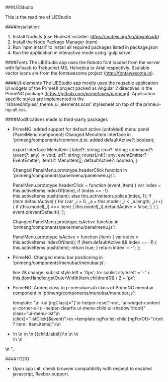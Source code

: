 ###LIEStudio

This is the read me of LIEStudio

####Installation
1) Install NodeJs (use NodeJS installer: https://nodejs.org/en/download/)
2) Install the Node Package Manager (npm)
3) Run 'npm install' to install all required packages listed in package.json
4) Run the application in interactive mode using 'gulp serve'

####Fonts
The LIEStudio app uses the Roboto font loaded from the server with fallback to Trebuchet MS, 
Helvetica or Arial respectivly.
Scalable vector icons are from the fontawesome project (http://fontawesome.io).

####UI-elements
The LIEStudio app mostly uses the reusable application UI widgets of the PrimeUI project packed as
Angular 2 directives in the PrimeNG package (https://github.com/primefaces/primeng).
Application specific styles are implemented in the '/shared/styles/_theme_ui_elements.scss'
stylesheet on top of the primeui-ng-all.css.

####Modifications made to third-party packages
- PrimeNG: added support for default active (unfolded) menu panel (PanelMenu component)
  Changed MenuItem interface in 'primeng/components/common.d.ts: added defaultActive?: boolean;
  
  export interface MenuItem {
      label?: string;
      icon?: string;
      command?: (event?: any) => void;
      url?: string;
      routerLink?: any;
      eventEmitter?: EventEmitter<any>;
      items?: MenuItem[];
      defaultActive?: boolean;
  }
  
  Changed PanelMenu.prototype.headerClick function in 'primeng/components/panelmenu/panelmenu.js':
  
  PanelMenu.prototype.headerClick = function (event, item) {
      var index = this.activeItems.indexOf(item);
      if (index == -1)
          this.activeItems.push(item);
      else
          this.activeItems.splice(index, 1);
      if (item.defaultActive) {
        for (var _i = 0, _a = this.model; _i < _a.length; _i++) {
          if (this.model[_i] === item) {
            this.model[_i].defaultActive = false;
          }
        }
      }
      event.preventDefault();
  };
  
  Changed PanelMenu.prototype.isActive function in 'primeng/components/panelmenu/panelmenu.js':
  
  PanelMenu.prototype.isActive = function (item) {
      var index = this.activeItems.indexOf(item);
      if (item.defaultActive && index == -1) {
        this.activeItems.push(item);
        return true;
      }
      return index != -1;
  };

- PrimeNG: Changed menu bar positioning in 'primeng/components/menubar/menubar.js':
 
  line 28 change: sublist.style.left = '0px'; 
          to:     sublist.style.left = '-' + this.domHandler.getOuterWidth(item.children[0]) / 2 + 'px';
  
- PrimeNG: Added class to p-menubarsub class of PrimeNG menubar component in 'primeng/components/menubar/menubar.js':
  
  template: "\n        <ul [ngClass]=\"{'ui-helper-reset':root, 'ui-widget-content ui-corner-all 
  ui-helper-clearfix ui-menu-child ui-shadow':!root}\" class=\"ui-menu-list\"\n            
  (click)=\"listClick($event)\">\n            <template ngFor let-child [ngForOf]=\"(root ? item : item.items)\">\n
  <li #item [ngClass]=\"{'ui-menuitem ui-widget ui-corner-all':true,'ui-menu-parent':child.items,
  'ui-menuitem-active':item==activeItem, 'ui-menuitem-notext':!child.label}\"\n
  (mouseenter)=\"onItemMouseEnter($event, item)\" (mouseleave)=\"onItemMouseLeave($event, item)\">\n
  <a #link [href]=\"child.url||'#'\" class=\"ui-menuitem-link ui-corner-all\" 
  [ngClass]=\"{'ui-state-hover':link==activeLink}\" (click)=\"itemClick($event, child)\">\n
  <span class=\"ui-submenu-icon fa fa-fw\" *ngIf=\"child.items\" [ngClass]=\"{'fa-caret-down':root,
  'fa-caret-right':!root}\"></span>\n <span class=\"ui-menuitem-icon fa fa-fw\" *ngIf=\"child.icon\" 
  [ngClass]=\"child.icon\"></span>\n <span class=\"ui-menuitem-text\">{{child.label}}</span>\n 
   </a>\n <p-menubarSub class=\"ui-submenu\" [item]=\"child\" *ngIf=\"child.items\"></p-menubarSub>\n
  </li>\n            </template>\n        </ul>\n    ",

####TODO
- Upon app init, check browser compatibility with respect to enabled javascript, flexbox support.